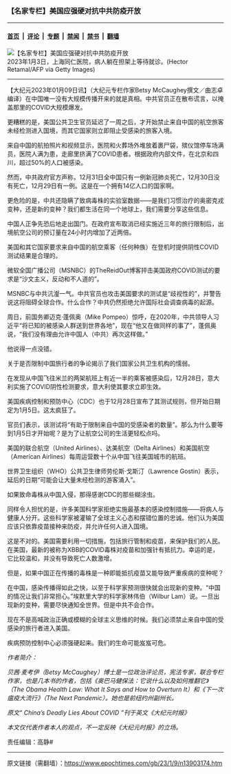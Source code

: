 ### 【名家专栏】美国应强硬对抗中共防疫开放

---

#### [首页](../../../..?n13903174) &nbsp;|&nbsp; [评论](../../../../../epoch-comment?n13903174) &nbsp;|&nbsp; [专题](../../../../../epoch-special?n13903174) &nbsp;|&nbsp; [禁闻](../../../../../epoch-news?n13903174) &nbsp;|&nbsp; [禁书](../../../../../books?n13903174) &nbsp;|&nbsp; [翻墙](https://github.com/gfw-breaker/nogfw/blob/master/README.md?n13903174)


<div><img alt="【名家专栏】美国应强硬对抗中共防疫开放" class="attachment-djy_600_400 size-djy_600_400 wp-post-image" src="https://i.epochtimes.com/assets/uploads/2023/01/id13903177-GettyImages-1245955219-700x420-600x400.jpg"/>
<div class="caption">
 2023年1月3日，上海同仁医院，病人躺在担架上等待就诊。(Hector Retamal/AFP via Getty Images)
</div></div><hr/><div class="post_content" id="artbody" itemprop="articleBody">
 <!-- article content begin -->
 <p>
  【大纪元2023年01月09日讯】（大纪元专栏作家Betsy McCaughey撰文／曲志卓编译）在中国唯一没有大规模传播开来的就是真相。中共官员正在散布谎言，以掩盖那里的COVID大规模爆发。
 </p>
 <p>
  更糟糕的是，美国公共卫生官员延迟了一周之后，才开始禁止来自中国的航空旅客未经检测进入国境，而其它国家则立即阻止受感染的旅客入境。
 </p>
 <p>
  来自中国的航拍照片和视频显示，医院和火葬场外堆放着裹尸袋，殡仪馆停车场满员，医院人满为患，走廊里挤满了COVID患者。根据政府内部文件，在北京和四川，超过50%的人口被感染。
 </p>
 <p>
  然而，中共政府官方声称，12月31日全中国只有一例新冠肺炎死亡，12月30日没有死亡，12月29日有一例。这是在一个拥有14亿人口的国家啊。
 </p>
 <p>
  更危险的是，中共还隐瞒了致病毒株的实验室数据——是我们习惯治疗的奥密克戎变种，还是新的变种？我们都生活在同一个地球上，我们需要分享这些信息。
 </p>
 <p>
  中国人正争先恐后地走出国门。在政府宣布取消已经实施近三年的旅行限制后，出境航空公司的预订量在24小时内增加了近两倍。
 </p>
 <p>
  美国和其它国家要求来自中国的航空乘客（任何种族）在登机时提供阴性COVID测试结果是合理的。
 </p>
 <p>
  微软全国广播公司（MSNBC）的TheReidOut博客抨击美国政府COVID测试的要求是“沙文主义，反动和不人道的”。
 </p>
 <p>
  MSNBC与中共沆瀣一气。中共官员也攻击美国要求的测试是“歧视性的”，并警告说这将阻碍全球合作。什么合作？中共仍然拒绝允许国际社会调查病毒的起源。
 </p>
 <p>
  周日，前国务卿迈克·蓬佩奥（Mike Pompeo）惊呼，在2020年，中共领导人习近平“将已知的被感染人群送到世界各地”，现在“他又在做同样的事了”，蓬佩奥说，“我们没有理由允许中国人（中共）再次这样做。”
 </p>
 <p>
  他说得一点没错。
 </p>
 <p>
  关于是否限制中国旅行者的争论揭示了我们国家公共卫生机构的懦弱。
 </p>
 <p>
  在发现从中国飞往米兰的两架航班上有近一半的乘客被感染后，12月28日，意大利实施了COVID阴性检测要求，意大利使其要求立即生效。
 </p>
 <p>
  美国疾病控制和预防中心（CDC）也于12月28日宣布了其测试规则，但开始日期定为1月5日。这太疯狂了。
 </p>
 <p>
  官员们表示，该测试将“有助于限制来自中国的受感染者的数量”。那么为什么要等到1月5日才开始呢？是为了让航空公司的生活更轻松点吗。
 </p>
 <p>
  美国的联合航空（United Airlines）、达美航空（Delta Airlines）和美国航空（American Airlines）每周运营数十个从中国飞往美国城市的航班。
 </p>
 <p>
  世界卫生组织（WHO）公共卫生律师劳伦斯·戈斯汀（Lawrence Gostin）表示，延后的日期“可能会让大量未经检测的游客涌入”。
 </p>
 <p>
  如果致命毒株从中国入侵，那得感谢CDC的那些糊涂虫。
 </p>
 <p>
  同样令人担忧的是，许多美国科学家拒绝实施最基本的感染控制措施——将病人与健康人分开。这些科学家被灌输了全球主义心态和摆错位置的忠诚。他们认为美国应该只依靠疫苗接种来防疫，并允许任何人进入国境。
 </p>
 <p>
  这是不对的。美国需要利用一切措施，包括旅行管制和疫苗，来保护我们的人民。在美国，最新的被称为XBB的COVID毒株对疫苗和加强针有抵抗力。幸运的是，它比较温和，并没有导致死亡人数激增。
 </p>
 <p>
  但是，如果中国正在传播的毒株是一种即能抵抗疫苗又能导致严重疾病的变种呢？
 </p>
 <p>
  在中国，感染传播得如此之快，以至于科学家预测很快就会出现新的变种。“中国的情况让我们非常担心。”埃默里大学的科学家林伟伯（Wilbur Lam）说。一旦出现新的变种，需要尽快通知全世界。但是中共不会合作。
 </p>
 <p>
  现在不是高喊政治正确或模糊的全球主义思维的时候。我们必须禁止来自中国的受感染的旅行者进入美国。
 </p>
 <p>
  疾病预防控制中心必须强硬起来。我们的生命可能岌岌可危。
 </p>
 <p>
  <em>
   作者简介：
  </em>
 </p>
 <p>
  <em>
   贝茜·麦考伊（Betsy McCaughey）博士是一位政治评论员，宪法专家，联合专栏作家，也是几本书的作者，包括《奥巴马健保法：它说什么以及如何推翻它》（The Obama Health Law: What It Says and How to Overturn It）和《下一次瘟疫大流行》（The Next Pandemic）。她也是前纽约州副州长。
  </em>
 </p>
 <p>
  <em>
   原文“
   <ok href="https://www.theepochtimes.com/chinas-deadly-lies-about-covid_4961963.html">
    China’s Deadly Lies About COVID
   </ok>
   ”刊于英文《大纪元时报》
  </em>
 </p>
 <p>
  <em>
   本文仅代表作者本人的观点，不一定反映《大纪元时报》的立场。
  </em>
 </p>
 <p>
  责任编辑：高静#
 </p>
 <!-- article content end -->
 <div id="below_article_ad">
 </div>
</div>


---

原文链接（需翻墙）：https://www.epochtimes.com/gb/23/1/9/n13903174.htm